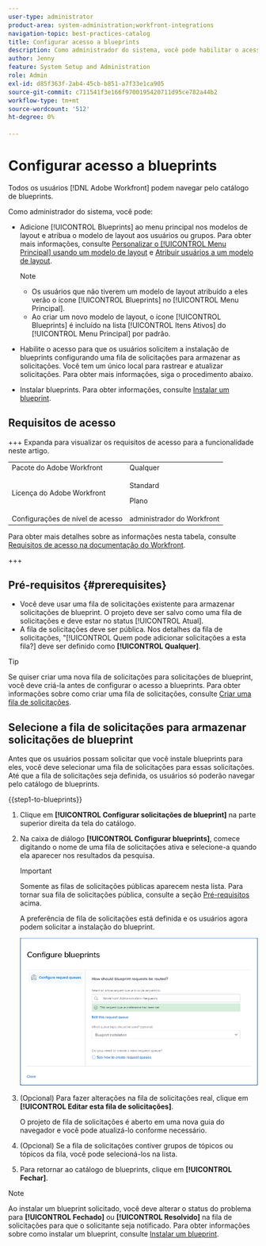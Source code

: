 ```yaml
---
user-type: administrator
product-area: system-administration;workfront-integrations
navigation-topic: best-practices-catalog
title: Configurar acesso a blueprints
description: Como administrador do sistema, você pode habilitar o acesso para que os usuários solicitem a instalação de blueprints configurando uma fila de solicitações para armazenar as solicitações. Você tem um único local para rastrear e atualizar solicitações.
author: Jenny
feature: System Setup and Administration
role: Admin
exl-id: d85f363f-2ab4-45cb-b851-a7f33e1ca905
source-git-commit: c711541f3e166f9700195420711d95ce782a44b2
workflow-type: tm+mt
source-wordcount: '512'
ht-degree: 0%

---
```


# Configurar acesso a blueprints

Todos os usuários [!DNL Adobe Workfront] podem navegar pelo catálogo de blueprints.

Como administrador do sistema, você pode:

* Adicione [!UICONTROL Blueprints] ao menu principal nos modelos de layout e atribua o modelo de layout aos usuários ou grupos. Para obter mais informações, consulte [Personalizar o [!UICONTROL Menu Principal] usando um modelo de layout](/help/quicksilver/administration-and-setup/customize-workfront/use-layout-templates/customize-main-menu.md) e [Atribuir usuários a um modelo de layout](/help/quicksilver/administration-and-setup/customize-workfront/use-layout-templates/assign-users-to-layout-template.md).

  >[!NOTE]
  >
  >* Os usuários que não tiverem um modelo de layout atribuído a eles verão o ícone [!UICONTROL Blueprints] no [!UICONTROL Menu Principal].
  >* Ao criar um novo modelo de layout, o ícone [!UICONTROL Blueprints] é incluído na lista [!UICONTROL Itens Ativos] do [!UICONTROL Menu Principal] por padrão.


* Habilite o acesso para que os usuários solicitem a instalação de blueprints configurando uma fila de solicitações para armazenar as solicitações. Você tem um único local para rastrear e atualizar solicitações. Para obter mais informações, siga o procedimento abaixo.
* Instalar blueprints. Para obter informações, consulte [Instalar um blueprint](../../administration-and-setup/blueprints/blueprints-install.md).

## Requisitos de acesso

+++ Expanda para visualizar os requisitos de acesso para a funcionalidade neste artigo.

<table style="table-layout:auto"> 
 <col> 
 <col> 
 <tbody> 
  <tr> 
   <td role="rowheader">Pacote do Adobe Workfront</td> 
   <td>Qualquer</td> 
  </tr> 
  <tr> 
   <td role="rowheader">Licença do Adobe Workfront</td> 
   <td>
   <p>Standard</p>
   <p>Plano</p></td> 
  </tr> 
  <tr> 
   <td role="rowheader">Configurações de nível de acesso</td> 
   <td>administrador do Workfront </td> 
  </tr> 
 </tbody> 
</table>

Para obter mais detalhes sobre as informações nesta tabela, consulte [Requisitos de acesso na documentação do Workfront](/help/quicksilver/administration-and-setup/add-users/access-levels-and-object-permissions/access-level-requirements-in-documentation.md).

+++

## Pré-requisitos {#prerequisites}

* Você deve usar uma fila de solicitações existente para armazenar solicitações de blueprint. O projeto deve ser salvo como uma fila de solicitações e deve estar no status [!UICONTROL Atual].
* A fila de solicitações deve ser pública. Nos detalhes da fila de solicitações, &quot;[!UICONTROL Quem pode adicionar solicitações a esta fila?] deve ser definido como **[!UICONTROL Qualquer]**.

>[!TIP]
>
>Se quiser criar uma nova fila de solicitações para solicitações de blueprint, você deve criá-la antes de configurar o acesso a blueprints. Para obter informações sobre como criar uma fila de solicitações, consulte [Criar uma fila de solicitações](../../manage-work/requests/create-and-manage-request-queues/create-request-queue.md).

## Selecione a fila de solicitações para armazenar solicitações de blueprint

Antes que os usuários possam solicitar que você instale blueprints para eles, você deve selecionar uma fila de solicitações para essas solicitações. Até que a fila de solicitações seja definida, os usuários só poderão navegar pelo catálogo de blueprints.

{{step1-to-blueprints}}

1. Clique em **[!UICONTROL Configurar solicitações de blueprint]** na parte superior direita da tela do catálogo.

   <!--
   <li value="3" data-mc-conditions="QuicksilverOrClassic.Draft mode"> <p>In the <strong>Configure blueprints</strong> dialog, ensure that the <strong>Configure request queues</strong> tab is selected.</p> </li>
   -->

1. Na caixa de diálogo **[!UICONTROL Configurar blueprints]**, comece digitando o nome de uma fila de solicitações ativa e selecione-a quando ela aparecer nos resultados da pesquisa.

   >[!IMPORTANT]
   >
   >Somente as filas de solicitações públicas aparecem nesta lista. Para tornar sua fila de solicitações pública, consulte a seção [Pré-requisitos](#prerequisites) acima.

   A preferência de fila de solicitações está definida e os usuários agora podem solicitar a instalação do blueprint.

   ![Configurar fila de solicitações](assets/Blueprints_access_setup_request_queue.png)

1. (Opcional) Para fazer alterações na fila de solicitações real, clique em **[!UICONTROL Editar esta fila de solicitações]**.

   O projeto de fila de solicitações é aberto em uma nova guia do navegador e você pode atualizá-lo conforme necessário.

1. (Opcional) Se a fila de solicitações contiver grupos de tópicos ou tópicos da fila, você pode selecioná-los na lista.
1. Para retornar ao catálogo de blueprints, clique em **[!UICONTROL Fechar]**.

>[!NOTE]
>
>Ao instalar um blueprint solicitado, você deve alterar o status do problema para **[!UICONTROL Fechado]** ou **[!UICONTROL Resolvido]** na fila de solicitações para que o solicitante seja notificado. Para obter informações sobre como instalar um blueprint, consulte [Instalar um blueprint](../../administration-and-setup/blueprints/blueprints-install.md).
